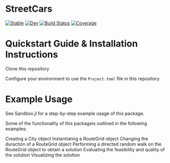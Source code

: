 # StreetCars

[![Stable](https://img.shields.io/badge/docs-stable-blue.svg)](https://zakzo1212.github.io/StreetCars.jl/stable/)
[![Dev](https://img.shields.io/badge/docs-dev-blue.svg)](https://zakzo1212.github.io/StreetCars.jl/dev/)
[![Build Status](https://github.com/zakzo1212/StreetCars.jl/actions/workflows/CI.yml/badge.svg?branch=main)](https://github.com/zakzo1212/StreetCars.jl/actions/workflows/CI.yml?query=branch%3Amain)
[![Coverage](https://codecov.io/gh/zakzo1212/StreetCars.jl/branch/main/graph/badge.svg)](https://codecov.io/gh/zakzo1212/StreetCars.jl)

# Quickstart Guide & Installation Instructions

Clone this repository

Configure your environment to use the `Project.toml` file in this repository

# Example Usage

See Sandbox.jl for a step-by-step example usage of this package.

Some of the functionality of this packageis outlined in the following examples:

Creating a City object
Instantiating a RouteGrid object
Changing the duraction of a RouteGrid object
Performing a directed random walk on the RouteGrid object to obtain a solution
Evaluating the feasibility and quality of the solution
Visualizing the solution
